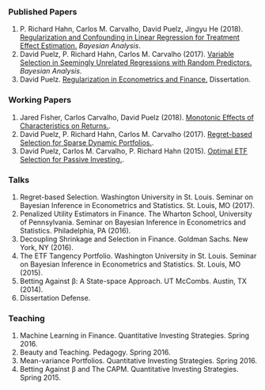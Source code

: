### Published Papers

1. P. Richard Hahn, Carlos M. Carvalho, David Puelz, Jingyu He (2018). [Regularization and Confounding in Linear Regression for Treatment Effect Estimation.](https://projecteuclid.org/euclid.ba/1484103680) _Bayesian Analysis_.
2. David Puelz, P. Richard Hahn, Carlos M. Carvalho (2017). [Variable Selection in Seemingly Unrelated Regressions with Random Predictors.](https://projecteuclid.org/euclid.ba/1488855633#abstract) _Bayesian Analysis_.
3. David Puelz.  [Regularization in Econometrics and Finance.](DavidDissertation.pdf)  Dissertation.

### Working Papers

1. Jared Fisher, Carlos Carvalho, David Puelz (2018).  [Monotonic Effects of Characteristics on Returns.](https://apps.olin.wustl.edu/conf/SBIES/files/pdf/2018/38.pdf).
2. David Puelz, P. Richard Hahn, Carlos M. Carvalho (2017). [Regret-based Selection for Sparse Dynamic Portfolios.](https://papers.ssrn.com/sol3/papers.cfm?abstract_id=2995484).
3. David Puelz, Carlos M. Carvalho, P. Richard Hahn (2015). [Optimal ETF Selection for Passive Investing.](https://arxiv.org/pdf/1510.03385v1.pdf).

### Talks

1. Regret-based Selection. Washington University in St. Louis. Seminar on Bayesian Inference in Econometrics and Statistics. St. Louis, MO (2017).
2. Penalized Utility Estimators in Finance. The Wharton School, University of Pennsylvania. Seminar on Bayesian Inference in Econometrics and Statistics. Philadelphia, PA (2016).
3. Decoupling Shrinkage and Selection in Finance. Goldman Sachs. New York, NY (2016).
4. The ETF Tangency Portfolio. Washington University in St. Louis. Seminar on Bayesian Inference in Econometrics and Statistics. St. Louis, MO (2015).
5. Betting Against β: A State-space Approach. UT McCombs. Austin, TX (2014).
6. Dissertation Defense.


### Teaching

1. Machine Learning in Finance. Quantitative Investing Strategies. Spring 2016.
2. Beauty and Teaching. Pedagogy. Spring 2016.
3. Mean-variance Portfolios. Quantitative Investing Strategies. Spring 2016.
4. Betting Against β and The CAPM. Quantitative Investing Strategies. Spring 2015.

